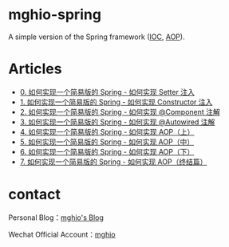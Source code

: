# mghio-spring
A simple version of the Spring framework ([IOC](https://docs.spring.io/spring-framework/docs/3.2.x/spring-framework-reference/html/beans.html), [AOP](https://docs.spring.io/spring-framework/docs/1.2.x/reference/aop.html)).

# Articles
- [0. 如何实现一个简易版的 Spring - 如何实现 Setter 注入](https://www.mghio.cn/post/24cb2421.html)
- [1. 如何实现一个简易版的 Spring - 如何实现 Constructor 注入](https://www.mghio.cn/post/315ff4dc.html)
- [2. 如何实现一个简易版的 Spring - 如何实现 @Component 注解](https://www.mghio.cn/post/6775e26e.html)
- [3. 如何实现一个简易版的 Spring - 如何实现 @Autowired 注解](https://www.mghio.cn/post/80982e71.html)
- [4. 如何实现一个简易版的 Spring - 如何实现 AOP（上）](https://www.mghio.cn/post/9294037e.html)
- [5. 如何实现一个简易版的 Spring - 如何实现 AOP（中）](https://www.mghio.cn/post/af7194f9.html)
- [6. 如何实现一个简易版的 Spring - 如何实现 AOP（下）](https://www.mghio.cn/post/2a28641b.html)
- [7. 如何实现一个简易版的 Spring - 如何实现 AOP（终结篇）](https://www.mghio.cn/post/64d741b0.html)

# contact
Personal Blog：[mghio's Blog](https://www.mghio.cn)

Wechat Official Account：[mghio](https://mp.weixin.qq.com/s/us0o0pUf7OoJt5aihlxfYA)
